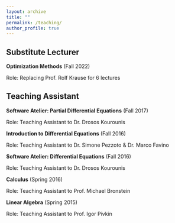 ```yaml
---
layout: archive
title: ""
permalink: /teaching/
author_profile: true
---
```

## Substitute Lecturer
**Optimization Methods** (Fall 2022)

Role: Replacing Prof. Rolf Krause for 6 lectures

## Teaching Assistant
**Software Atelier: Partial Differential Equations** (Fall 2017)

Role: Teaching Assistant to Dr. Drosos Kourounis


**Introduction to Differential Equations** (Fall 2016)

Role: Teaching Assistant to Dr. Simone Pezzoto & Dr. Marco Favino

**Software Atelier: Differential Equations** (Fall 2016)

Role: Teaching Assistant to Dr. Drosos Kourounis


**Calculus** (Spring 2016)

Role: Teaching Assistant to Prof. Michael Bronstein


**Linear Algebra** (Spring 2015)

Role: Teaching Assistant to Prof. Igor Pivkin
